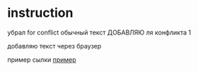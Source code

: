 # instruction 

убрал for conflict
обычный текст ДОБАВЛЯЮ ля конфликта 1

добавляю текст через браузер

пример сылки [пример](ссылка)

